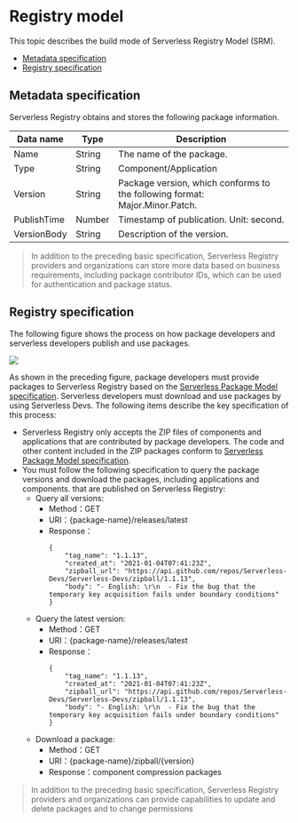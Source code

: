 # Registry model

This topic describes the build mode of Serverless Registry Model (SRM).

- [Metadata specification](#Metadata-specification)
- [Registry specification](#Registry-specification)

## Metadata specification

Serverless Registry obtains and stores the following package information.

| Data name   | Type   | Description                                                  |
| ----------- | ------ | ------------------------------------------------------------ |
| Name        | String | The name of the package.                                     |
| Type        | String | Component/Application                                        |
| Version     | String | Package version, which conforms  to the following format: Major.Minor.Patch. |
| PublishTime | Number | Timestamp of publication. Unit:  second.                     |
| VersionBody | String | Description of the version.                                  |

> In addition to the preceding basic specification, Serverless Registry providers and organizations can store more data based on business requirements, including package contributor IDs, which can be used for authentication and package status.

## Registry specification

The following figure shows the process on how package developers and serverless developers publish and use packages.

![](https://serverless-article-picture.oss-cn-hangzhou.aliyuncs.com/1631783208215_20210916090651949970.png)

As shown in the preceding figure, package developers must provide packages to Serverless Registry based on the [Serverless Package Model specification](../serverless_package_model). Serverless developers must download and use packages by using Serverless Devs. The following items describe the key specification of this process:

- Serverless Registry only accepts the ZIP files of components and applications that are contributed by package developers. The code and other content included in the ZIP packages conform to [Serverless Package Model specification](../serverless_package_model).
- You must follow the following specification to query the package versions and download the packages, including applications and components. that are published on Serverless Registry:
    - Query all versions:
        - Method：GET
        - URI：{package-name}/releases/latest
        - Response：
            ```
            {
                "tag_name": "1.1.13",
                "created_at": "2021-01-04T07:41:23Z",
                "zipball_url": "https://api.github.com/repos/Serverless-Devs/Serverless-Devs/zipball/1.1.13",
                "body": "- English: \r\n  - Fix the bug that the temporary key acquisition fails under boundary conditions"
            }
            ```
    - Query the latest version:
        - Method：GET
        - URI：{package-name}/releases/latest
        - Response：
            ```
            {
                "tag_name": "1.1.13",
                "created_at": "2021-01-04T07:41:23Z",
                "zipball_url": "https://api.github.com/repos/Serverless-Devs/Serverless-Devs/zipball/1.1.13",
                "body": "- English: \r\n  - Fix the bug that the temporary key acquisition fails under boundary conditions"
            }
            ```
    - Download a package:
        - Method：GET
        - URI：{package-name}/zipball/{version}
        - Response：component compression packages

> In addition to the preceding basic specification, Serverless Registry providers and organizations can provide capabilities to update and delete packages and to change permissions 
